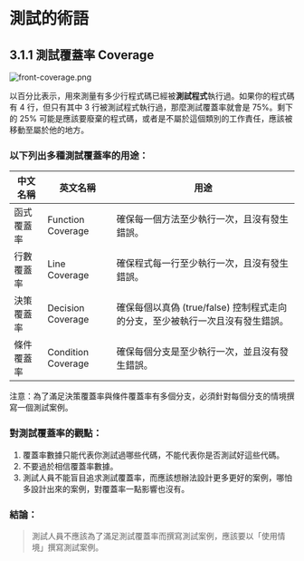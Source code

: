 # 測試的術語
## 3.1.1 測試覆蓋率 Coverage

![front-coverage.png](/images/front-coverage.png)

以百分比表示，用來測量有多少行程式碼已經被**測試程式**執行過。如果你的程式碼有 4 行，但只有其中 3 行被測試程式執行過，那麼測試覆蓋率就會是 75%。剩下的 25% 可能是應該要廢棄的程式碼，或者是不屬於這個類別的工作責任，應該被移動至屬於他的地方。


### 以下列出多種測試覆蓋率的用途：

| 中文名稱   | 英文名稱                | 用途                                              |
|-----------|---------------------|-----------------------------------------------------|
| 函式覆蓋率  | Function Coverage   | 確保每一個方法至少執行一次，且沒有發生錯誤。                          |
| 行數覆蓋率  | Line Coverage       | 確保程式每一行至少執行一次，且沒有發生錯誤。                          |
| 決策覆蓋率  | Decision Coverage   | 確保每個以真偽 (true/false) 控制程式走向的分支，至少被執行一次且沒有發生錯誤。  |
| 條件覆蓋率  | Condition Coverage  | 確保每個分支是至少執行一次，並且沒有發生錯誤。                         |

注意：為了滿足決策覆蓋率與條件覆蓋率有多個分支，必須針對每個分支的情境撰寫一個測試案例。

### 對測試覆蓋率的觀點：

  1. 覆蓋率數據只能代表你測試過哪些代碼，不能代表你是否測試好這些代碼。
  2. 不要過於相信覆蓋率數據。
  3. 測試人員不能盲目追求測試覆蓋率，而應該想辦法設計更多更好的案例，哪怕多設計出來的案例，對覆蓋率一點影響也沒有。

### 結論：
> 測試人員不應該為了滿足測試覆蓋率而撰寫測試案例，應該要以「使用情境」撰寫測試案例。



